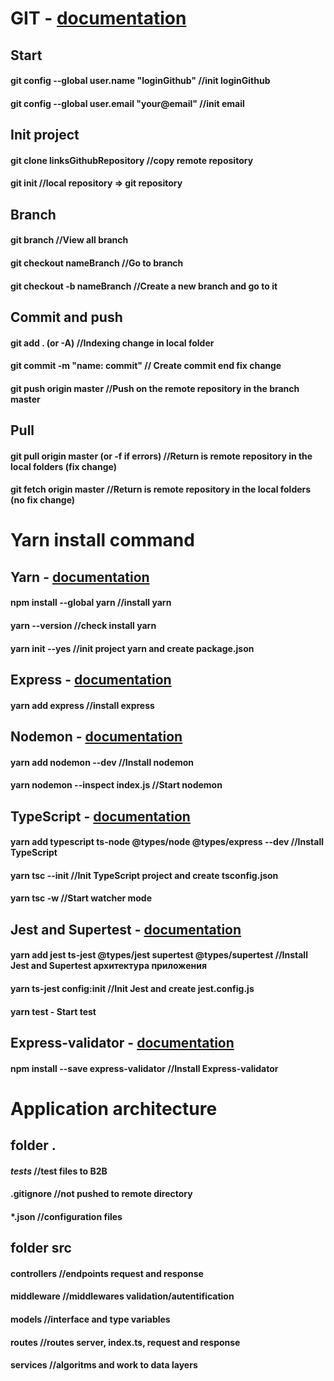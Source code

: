 # GIT - <a href="https://git-scm.com/">documentation</a>

## Start
#### git config --global user.name "loginGithub" //init loginGithub
#### git config --global user.email "your@email" //init email

## Init project
#### git clone linksGithubRepository //copy remote repository
#### git init //local repository => git repository

## Branch 
#### git branch  //View all branch
#### git checkout nameBranch //Go to branch
#### git checkout -b nameBranch //Create a new branch and go to it
 
## Commit and push 
#### git add . (or -A) //Indexing change in local folder
#### git commit -m "name: commit"  // Create commit end fix change
#### git push origin master  //Push on the remote repository in the branch master

## Pull 
#### git pull origin master (or -f if errors)  //Return is remote repository in the local folders (fix change)
#### git fetch origin master //Return is remote repository in the local folders (no fix change)

# Yarn install command

## Yarn - <a href="https://yarnpkg.com/">documentation</a>
#### npm install --global yarn //install yarn
#### yarn --version //check install yarn
#### yarn init --yes //init project yarn and create package.json

## Express - <a href="https://expressjs.com/ru/">documentation</a>
#### yarn add express //install express

## Nodemon - <a href="https://nodemon.io/">documentation</a>
#### yarn add nodemon --dev  //Install nodemon
#### yarn nodemon --inspect index.js //Start nodemon
 
## TypeScript - <a href="https://www.typescriptlang.org/">documentation</a>
#### yarn add typescript ts-node @types/node @types/express --dev //Install TypeScript
#### yarn tsc --init  //Init TypeScript project and create tsconfig.json
#### yarn tsc -w //Start watcher mode

## Jest and Supertest - <a href="https://jestjs.io/ru/">documentation</a>
#### yarn add jest ts-jest @types/jest supertest @types/supertest  //Install Jest and Supertest архитектура приложения
#### yarn ts-jest config:init //Init Jest and create jest.config.js
#### yarn test - Start test

## Express-validator - <a href="https://express-validator.github.io/docs/">documentation</a>
#### npm install --save express-validator //Install Express-validator

# Application architecture

## folder .
#### _tests_ //test files to B2B
#### .gitignore //not pushed to remote directory
#### *.json //configuration files

## folder src
#### controllers //endpoints request and response
#### middleware //middlewares validation/autentification
#### models //interface and type variables
#### routes //routes server, index.ts, request and response
#### services //algoritms and work to data layers
